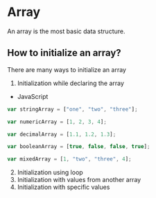 # Array
An array is the most basic data structure.
## How to initialize an array?
There are many ways to initialize an array
1. Initialization while declaring the array
* JavaScript
```javascript
var stringArray = ["one", "two", "three"];

var numericArray = [1, 2, 3, 4];

var decimalArray = [1.1, 1.2, 1.3];

var booleanArray = [true, false, false, true];

var mixedArray = [1, "two", "three", 4];
```
2. Initialization using loop
3. Initialization with values from another array
4. Initialization with specific values
